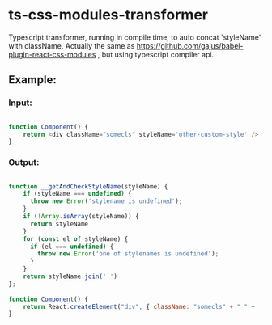 # ts-css-modules-transformer

Typescript transformer, running in compile time, to auto concat 'styleName' with className.
Actually the same as https://github.com/gajus/babel-plugin-react-css-modules , but using typescript compiler api.
## Example:
### Input:
```ts

function Component() {
    return <div className="somecls" styleName='other-custom-style' />
}
```

### Output:
```js

function __getAndCheckStyleName(styleName) {
    if (styleName === undefined) {
      throw new Error('stylename is undefined');
    }
    if (!Array.isArray(styleName)) {
      return styleName
    }
    for (const el of styleName) {
      if (el === undefined) {
        throw new Error('one of stylenames is undefined');
      }
    }
    return styleName.join(' ')
};
  
function Component() {
    return React.createElement("div", { className: "somecls" + " " + __getAndCheckStyleName('other-custom-style') });
}
```
